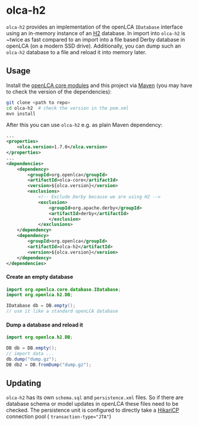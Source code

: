 # olca-h2
`olca-h2` provides an implementation of the openLCA `IDatabase` interface using
an in-memory instance of an [H2](http://www.h2database.com) database. In import
into `olca-h2` is ~twice as fast compared to an import into a file based Derby
database in openLCA (on a modern SSD drive). Additionally, you can dump such
an `olca-h2` database to a file and reload it into memory later. 

## Usage
Install the [openLCA core modules](https://github.com/GreenDelta/olca-modules)
and this project via [Maven](https://maven.apache.org/) (you may have to check
the version of the dependencies):

```bash
git clone <path to repo>
cd olca-h2  # check the version in the pom.xml
mvn install
``` 

After this you can use `olca-h2` e.g. as plain Maven dependency:

```xml
...
<properties>
    <olca.version>1.7.0</olca.version>
</properties>
...
<dependencies>
    <dependency>
        <groupId>org.openlca</groupId>
        <artifactId>olca-core</artifactId>
        <version>${olca.version}</version>
        <exclusions>
            <!-- Exclude Derby because we are using H2 -->
            <exclusion>
                <groupId>org.apache.derby</groupId>
                <artifactId>derby</artifactId>
                </exclusion>
            </exclusions>
    </dependency>
    <dependency>
        <groupId>org.openlca</groupId>
        <artifactId>olca-h2</artifactId>
        <version>${olca.version}</version>
    </dependency>
</dependencies>
```

#### Create an empty database

```java
import org.openlca.core.database.IDatabase;
import org.openlca.h2.DB;

IDatabase db = DB.empty();
// use it like a standard openLCA database
```

#### Dump a database and reload it

```java
import org.openlca.h2.DB;

DB db = DB.empty();
// import data ...
db.dump("dump.gz");
DB db2 = DB.fromDump("dump.gz");
```

## Updating
`olca-h2` has its own `schema.sql` and `persistence.xml` files. So if there
are database schema or model updates in openLCA these files need to be checked.
The persistence unit is configured to directly take a
[HikariCP](https://github.com/brettwooldridge/HikariCP) connection pool (
`transaction-type="JTA"`)
